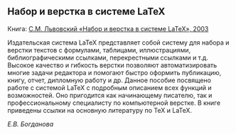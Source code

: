 ## Набор и верстка в системе LaTeX

Книга: [С.М. Львовский «Набор и верстка в системе LaTeX», 2003](https://www.mccme.ru/free-books/llang/newllang.pdf)

Издательская система LaTeX представляет собой систему для набора и верстки текстов с
формулами, таблицами, иллюстрациями, библиографическими ссылками, перекрестными
ссылками и т.д. Высокое качество и гибкость верстки позволяют автоматизировать многие
задачи редактора и помогают быстро оформить публикацию, книгу, отчет, дипломную
работу и др. Данное пособие посвящено работе с системой LaTeX с подробным
описанием всех функций и возможностей. Оно пригодится как начинающему писателю,
так и профессиональному специалисту по компьютерной верстке. В книге приведены
ссылки на основную литературу по TeX и LaTeX.

*Е.В. Богданова*